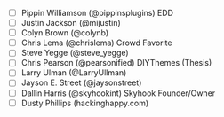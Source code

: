 - [ ] Pippin Williamson (@pippinsplugins) EDD
- [ ] Justin Jackson (@mijustin)
- [ ] Colyn Brown (@colynb)
- [ ] Chris Lema (@chrislema) Crowd Favorite
- [ ] Steve Yegge (@steve_yegge)
- [ ] Chris Pearson (@pearsonified) DIYThemes (Thesis)
- [ ] Larry Ulman (@LarryUllman)
- [ ] Jayson E. Street (@jaysonstreet)
- [ ] Dallin Harris (@skyhookint) Skyhook Founder/Owner
- [ ] Dusty Phillips (hackinghappy.com)
